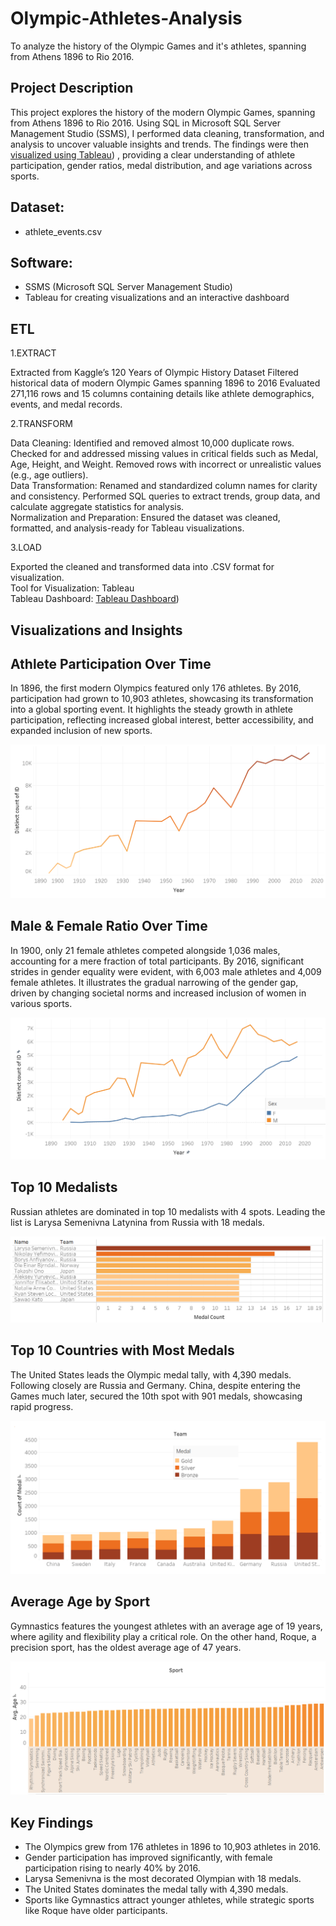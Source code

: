 # Olympic-Athletes-Analysis
To analyze the history of the Olympic Games and it's athletes, spanning from Athens 1896 to Rio 2016.

## Project Description 
This project explores the history of the modern Olympic Games, spanning from Athens 1896 to Rio 2016. Using SQL in Microsoft SQL Server Management Studio (SSMS), I performed data cleaning, transformation, and analysis to uncover valuable insights and trends. The findings were then [visualized using Tableau](https://public.tableau.com/app/profile/kashif.usman/viz/OlympicsAthletesInsights/Dashboard))
, providing a clear understanding of athlete participation, gender ratios, medal distribution, and age variations across sports.

## Dataset:
- athlete_events.csv

## Software:
- SSMS (Microsoft SQL Server Management Studio)
- Tableau for creating visualizations and an interactive dashboard

## ETL
1.EXTRACT

Extracted from Kaggle’s 120 Years of Olympic History Dataset
Filtered historical data of modern Olympic Games spanning 1896 to 2016
Evaluated 271,116 rows and 15 columns containing details like athlete demographics, events, and medal records.

2.TRANSFORM

Data Cleaning: Identified and removed almost 10,000 duplicate rows. Checked for and addressed missing values in critical fields such as Medal, Age, Height, and Weight. Removed rows with incorrect or unrealistic values (e.g., age outliers).  
Data Transformation: Renamed and standardized column names for clarity and consistency. Performed SQL queries to extract trends, group data, and calculate aggregate statistics for analysis.  
Normalization and Preparation: Ensured the dataset was cleaned, formatted, and analysis-ready for Tableau visualizations.

3.LOAD

Exported the cleaned and transformed data into .CSV format for visualization.  
Tool for Visualization: Tableau  
Tableau Dashboard: [Tableau Dashboard](https://public.tableau.com/app/profile/kashif.usman/viz/OlympicsAthletesInsights/Dashboard))

## Visualizations and Insights

## Athlete Participation Over Time
In 1896, the first modern Olympics featured only 176 athletes. By 2016, participation had grown to 10,903 athletes, showcasing its transformation into a global sporting event. It highlights the steady growth in athlete participation, reflecting increased global interest, better accessibility, and expanded inclusion of new sports.

<img src="./Visualizations/Athlete%20Participation%20Over%20Time.png" alt="Athlete Participation Over Time" width="800">

## Male & Female Ratio Over Time
In 1900, only 21 female athletes competed alongside 1,036 males, accounting for a mere fraction of total participants. By 2016, significant strides in gender equality were evident, with 6,003 male athletes and 4,009 female athletes. It illustrates the gradual narrowing of the gender gap, driven by changing societal norms and increased inclusion of women in various sports.

![M & F Ratio Over Time](./Visualizations/M%20&%20F%20Ratio%20Over%20Time.png)

## Top 10 Medalists
Russian athletes are dominated in top 10 medalists with 4 spots. Leading the list is Larysa Semenivna Latynina from Russia with 18 medals. 

![Top 10 Medalists](./Visualizations/Top%2010%20Medalists.png)

## Top 10 Countries with Most Medals
The United States leads the Olympic medal tally, with 4,390 medals. Following closely are Russia and Germany. China, despite entering the Games much later, secured the 10th spot with 901 medals, showcasing rapid progress.

![Top 10 Countries with Most Medals](./Visualizations/Top%2010%20Countries%20with%20Most%20Medals.png)

## Average Age by Sport
Gymnastics features the youngest athletes with an average age of 19 years, where agility and flexibility play a critical role. On the other hand, Roque, a precision sport, has the oldest average age of 47 years.

![Visualizations/Avg Age By Sport](./Visualizations/Avg%20Age%20By%20Sport.png)

## Key Findings
- The Olympics grew from 176 athletes in 1896 to 10,903 athletes in 2016.
- Gender participation has improved significantly, with female participation rising to nearly 40% by 2016.
- Larysa Semenivna is the most decorated Olympian with 18 medals.
- The United States dominates the medal tally with 4,390 medals.
- Sports like Gymnastics attract younger athletes, while strategic sports like Roque have older participants.



